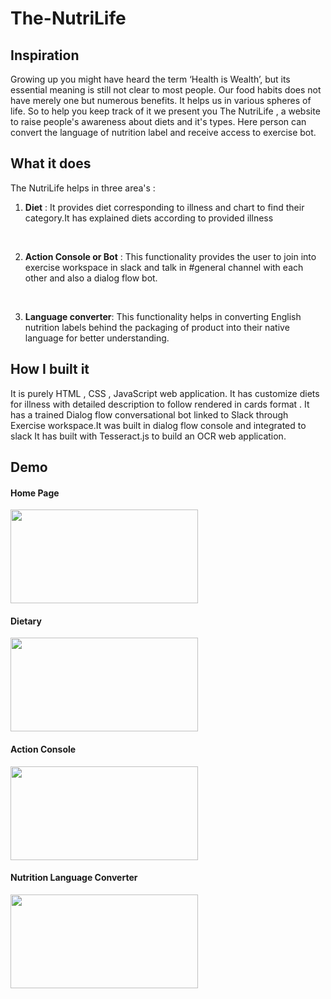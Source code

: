 # The-NutriLife

## Inspiration
Growing up you might have heard the term ‘Health is Wealth’, but its essential meaning is still not clear to most people. Our food habits does not have merely one but numerous benefits. It helps us in various spheres of life. So to help you keep track of it we present you The NutriLife , a website to raise people's awareness about diets and it's types. Here person can convert the language of nutrition label and receive access to exercise bot.

## What it does
The NutriLife helps in three area's :
<br>
1. **Diet** : It provides diet corresponding to illness and chart to find their category.It has explained diets according to provided illness 
<br>

2. **Action Console or Bot** : This functionality provides the user to join into exercise workspace in slack and talk in #general channel with each other and also a dialog flow bot. 
<br>

3. **Language converter**: This functionality helps in converting English nutrition labels behind the packaging of product into their native language for better understanding.

## How I built it
It is purely HTML , CSS , JavaScript web application. It has customize diets for illness with detailed description to follow rendered in cards format .
It has a trained Dialog flow conversational bot linked to Slack through Exercise workspace.It was built in dialog flow console and integrated to slack
It has built with Tesseract.js to build an OCR web application.

## Demo

#### Home Page
<img src="https://github.com/blackcrabb/The-NutriLife-/blob/screenshots/Screenshots/home.gif" width=300 height=150>

#### Dietary
<img src="https://github.com/blackcrabb/The-Nutrition-Coach/blob/screenshots/Screenshots/dietary.gif" width=300 height=150>

#### Action Console
<img src="https://github.com/blackcrabb/The-Nutrition-Coach/blob/screenshots/Screenshots/action-console.gif" width=300 height=150>

#### Nutrition Language Converter
<img src="https://github.com/blackcrabb/The-Nutrition-Coach/blob/screenshots/Screenshots/converter.gif" width=300 height=150>
